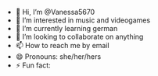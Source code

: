 - 👋 Hi, I’m @Vanessa5670
- 👀 I’m interested in music and videogames
- 🌱 I’m currently learning german
- 💞️ I’m looking to collaborate on anything
- 📫 How to reach me by email
- 😄 Pronouns: she/her/hers
- ⚡ Fun fact: 

<!---
Vanessa5670/Vanessa5670 is a ✨ special ✨ repository because its `README.md` (this file) appears on your GitHub profile.
You can click the Preview link to take a look at your changes.
--->

